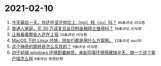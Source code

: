 # 2021-02-10

1. [今天最后一天，你还在坚守岗位上（mo）班（yu）吗？](https://www.v2ex.com/t/752755) `46条评论` `问与答`
1. [普通人家庭，花 30 万读复旦全日制金融硕士值得吗？](https://www.v2ex.com/t/752766) `30条评论` `问与答`
1. [让我看看那些人还在上班](https://www.v2ex.com/t/752770) `16条评论` `问与答`
1. [MacOS 下的 Linux 环境，朋友们都是用什么方案啊。](https://www.v2ex.com/t/752760) `12条评论` `macOS`
1. [这个神奇的跳转是怎么实现的？](https://www.v2ex.com/t/752775) `9条评论` `问与答`
1. [迫于前端 windows 环境配置麻烦，来新同事环境搭建搞半天，搞一个这个客户端怎么样](https://www.v2ex.com/t/752768) `6条评论` `奇思妙想`
